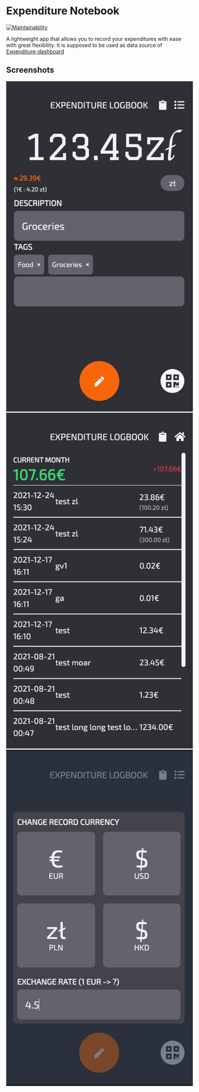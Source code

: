 # Expenditure Notebook

[![Maintainability](https://api.codeclimate.com/v1/badges/92319d70ed098780fb96/maintainability)](https://codeclimate.com/github/travistang/expenditure-notebook/maintainability)

A lightweight app that allows you to record your expenditures with ease with great flexibility. It is supposed to be used as data source of [Expenditure-dashboard](https://github.com/travistang/expenditure-dashboard)

## Screenshots

![1.png](https://github.com/travistang/expenditure-notebook/blob/master/images/1.png)
![2.png](https://github.com/travistang/expenditure-notebook/blob/master/images/2.png)
![3.png](https://github.com/travistang/expenditure-notebook/blob/master/images/3.png)
